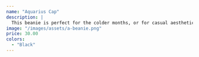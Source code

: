 ```yaml
---
name: "Aquarius Cap"
description: |
  This beanie is perfect for the colder months, or for casual aesthetic wear.
image: "/images/assets/a-beanie.png"
price: 30.00
colors:
  - "Black"
---
```


